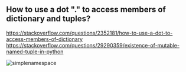 
## How to use a dot "." to access members of dictionary and tuples?

https://stackoverflow.com/questions/2352181/how-to-use-a-dot-to-access-members-of-dictionary
https://stackoverflow.com/questions/29290359/existence-of-mutable-named-tuple-in-python

![simplenamespace](https://github.com/mohammadhoseinazaddel/utils/blob/main/statics/simplenamespace.png)
